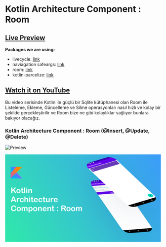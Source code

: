 # Kotlin Architecture Component : Room

## [Live Preview](https://github.com/cmrnrbs/KotlinRoom#/)

**Packages we are using:**

- livecycle: [link](https://pub.dev/packages/flutter_svg)
- naviagation safeargs: [link](https://developer.android.com/guide/navigation/navigation-pass-data)
- room: [link](https://developer.android.com/jetpack/androidx/releases/room)
- kotlin-parcelize: [link](https://developer.android.com/kotlin/parcelize)


## [Watch it on YouTube](https://youtu.be/_uOgXpEHNbc)

Bu video serisinde Kotlin ile güçlü bir Sqlite kütüphanesi olan Room ile Listeleme, Ekleme, Güncelleme ve Silme operasyonları nasıl hızlı ve kolay bir şekilde gerçekleştirilir ve Room bize ne gibi kolaylıklar sağlıyor bunlara bakıyor olacağız.
### Kotlin Architecture Component : Room (@Insert, @Update, @Delete)

![Preview](/record.gif)

![App UI](/preview.png)

